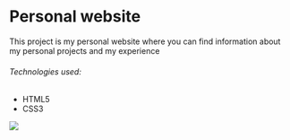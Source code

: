 # Personal website
This project is my personal website where you can find information about my personal projects and my experience

###### Technologies used:
- HTML5
- CSS3

<img src="https://wfucia.bn.files.1drv.com/y4m3TgivFdrm696szVIQjzVq3i1GE5ALiIVIdmzg0C8AfWBiUMj3U2E7_nVLUZvV-YCLWZRbe1K4qlTEfktdnDoUpLjo06XiG8B7kShHnsN-pKGEsW07ZcPjRKIgJuJgV9I8-IxeXsvS-8WKBsYQUxihUrGrWP5fBgxjyL5DwzaEwKFwyXoyyE4qK3wj6bw4kWUJrM4YzE76T83DOPYHRDsAA?width=1903&height=907&cropmode=none">

